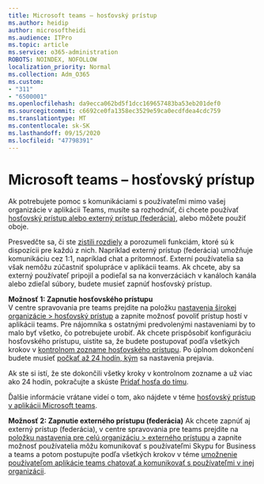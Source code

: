 ```yaml
---
title: Microsoft teams – hosťovský prístup
ms.author: heidip
author: microsoftheidi
ms.audience: ITPro
ms.topic: article
ms.service: o365-administration
ROBOTS: NOINDEX, NOFOLLOW
localization_priority: Normal
ms.collection: Adm_O365
ms.custom:
- "311"
- "6500001"
ms.openlocfilehash: da9ecca062bd5f1dcc169657483ba53eb201def0
ms.sourcegitcommit: c6692ce0fa1358ec3529e59ca0ecdfdea4cdc759
ms.translationtype: MT
ms.contentlocale: sk-SK
ms.lasthandoff: 09/15/2020
ms.locfileid: "47798391"
---
```

# <a name="microsoft-teams---guest-access"></a>Microsoft teams – hosťovský prístup

Ak potrebujete pomoc s komunikáciami s používateľmi mimo vašej organizácie v aplikácii Teams, musíte sa rozhodnúť, či chcete používať [hosťovský prístup alebo externý prístup (federácia)](https://docs.microsoft.com/microsoftteams/manage-external-access#external-access-vs-guest-access), alebo môžete použiť oboje.

Presvedčte sa, či ste [zistili rozdiely](https://docs.microsoft.com/microsoftteams/manage-external-access#external-access-vs-guest-access) a porozumeli funkciám, ktoré sú k dispozícii pre každú z nich.  Napríklad externý prístup (federácia) umožňuje komunikáciu cez 1:1, napríklad chat a prítomnosť.  Externí používatelia sa však nemôžu zúčastniť spolupráce v aplikácii teams.  Ak chcete, aby sa externý používateľ pripojil a podieľal sa na konverzáciách v kanáloch kanála alebo zdieľal súbory, budete musieť zapnúť hosťovský prístup.

**Možnosť 1: Zapnutie hosťovského prístupu**   
V centre spravovania pre teams prejdite na položku [nastavenia širokej organizácie > hosťovský prístup](https://admin.teams.microsoft.com/company-wide-settings/guest-configuration) a zapnite možnosť povoliť prístup hostí v aplikácii teams.  Pre nájomníka s ostatnými predvolenými nastaveniami by to malo byť všetko, čo potrebujete urobiť.  Ak chcete prispôsobiť konfiguráciu hosťovského prístupu, uistite sa, že budete postupovať podľa všetkých krokov v [kontrolnom zozname hosťovského prístupu](https://docs.microsoft.com/microsoftteams/guest-access-checklist). Po úplnom dokončení budete musieť [počkať až 24 hodín, kým](https://docs.microsoft.com/microsoftteams/manage-guests#guest-access-latencies) sa nastavenia prejavia.

Ak ste si istí, že ste dokončili všetky kroky v kontrolnom zozname a už viac ako 24 hodín, pokračujte a skúste [Pridať hosťa do tímu](https://support.office.com/article/add-guests-to-a-team-in-teams-fccb4fa6-f864-4508-bdde-256e7384a14f#ID0EAABAAA=Desktop).

Ďalšie informácie vrátane videí o tom, ako nájdete v téme [hosťovský prístup v aplikácii Microsoft teams](https://docs.microsoft.com/microsoftteams/guest-access).

**Možnosť 2: Zapnutie externého prístupu (federácia)** Ak chcete zapnúť aj externý prístup (federácia), v centre spravovania pre teams prejdite na [položku nastavenia pre celú organizáciu > externého prístupu](https://admin.teams.microsoft.com/company-wide-settings/external-communications) a zapnite možnosť používatelia môžu komunikovať s používateľmi Skypu for Business a teams a potom postupujte podľa všetkých krokov v téme [umožnenie používateľom aplikácie teams chatovať a komunikovať s používateľmi v inej organizácii](https://docs.microsoft.com/microsoftteams/manage-external-access#let-your-teams-users-chat-and-communicate-with-users-in-another-organization).



